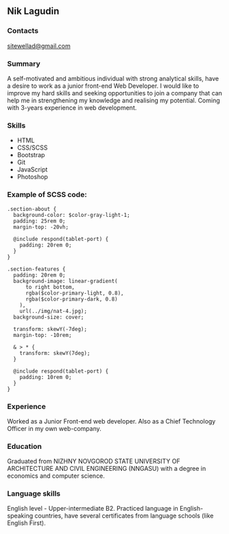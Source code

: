 ## Nik Lagudin
### Contacts
sitewellad@gmail.com
### Summary 
A self-motivated and ambitious individual with strong analytical skills, have a desire to work as a junior front-end Web Developer. I would like to improve my hard skills and seeking opportunities to join a company that can help me in strengthening my knowledge and realising my potential. Coming with 3-years experience in web development.
### Skills
- HTML
- CSS/SCSS
- Bootstrap
- Git
- JavaScript
- Photoshop
### Example of SCSS code:

```
.section-about {
  background-color: $color-gray-light-1;
  padding: 25rem 0;
  margin-top: -20vh;

  @include respond(tablet-port) {
    padding: 20rem 0;
  }
}

.section-features {
  padding: 20rem 0;
  background-image: linear-gradient(
      to right bottom,
      rgba($color-primary-light, 0.8),
      rgba($color-primary-dark, 0.8)
    ),
    url(../img/nat-4.jpg);
  background-size: cover;

  transform: skewY(-7deg);
  margin-top: -10rem;

  & > * {
    transform: skewY(7deg);
  }

  @include respond(tablet-port) {
    padding: 10rem 0;
  }
}
```

### Experience
Worked as a Junior Front-end web developer. Also as a Chief Technology Officer in my own web-company.
### Education
Graduated from NIZHNY NOVGOROD STATE UNIVERSITY OF ARCHITECTURE AND CIVIL ENGINEERING (NNGASU) with a degree in economics and computer science.
### Language skills
English level - Upper-intermediate B2. Practiced language in English-speaking countries, have several certificates from language schools (like English First).
